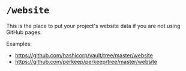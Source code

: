 # `/website`

This is the place to put your project's website data if you are not using GitHub pages.

Examples:

* https://github.com/hashicorp/vault/tree/master/website
* https://github.com/perkeep/perkeep/tree/master/website

